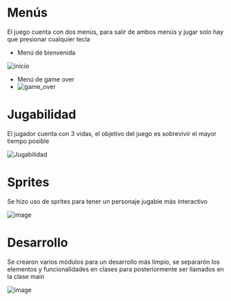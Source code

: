 # Menús

El juego cuenta con dos menús, para salir de ambos menús y jugar solo hay que presionar cualquier tecla 
- Menú de bienvenida
  
![inicio](https://github.com/OscarMes/Juego/assets/128978144/6d8f232f-9c39-433e-a8be-78e3c236e534)


- Menú de game over
- ![game_over](https://github.com/OscarMes/Juego/assets/128978144/034aff98-79a4-4a2f-b154-e280b8b073be)




# Jugabilidad

El jugador cuenta con 3 vidas, el objetivo del juego es sobrevivir el mayor tiempo posible

![Jugabilidad](https://github.com/OscarMes/Juego/assets/128978144/9ac77198-e5c4-4067-a21e-b62911f1caf6)


# Sprites 

Se hizo uso de sprites para tener un personaje jugable más interactivo 

![image](https://github.com/OscarMes/Juego/assets/128978144/9bc958bb-97a2-4e2c-bdd0-8d5945b881da)



# Desarrollo

Se crearon varios módulos para un desarrollo más limpio, se separarón los elementos y funcionalidades en clases para posteriormente ser llamados en la clase main

![image](https://github.com/OscarMes/Juego/assets/128978144/9aa1af6e-b299-428d-9387-e1662d475b7d)
